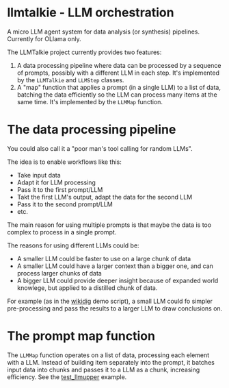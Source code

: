 # llmtalkie - LLM orchestration

A micro LLM agent system for data analysis (or synthesis) pipelines. Currently for OLlama only.

The LLMTalkie project currently provides two features:

1. A data processing pipeline where data can be processed by a sequence of prompts, possibly with a different LLM in each step. It's implemented by the `LLMTalkie` and `LLMStep` classes.
2. A "map" function that applies a prompt (in a single LLM) to a list of data, batching the data efficiently so the LLM can process many items at the same time. It's implemented by the `LLMMap` function.


# The data processing pipeline

You could also call it a "poor man's tool calling for random LLMs".

The idea is to enable workflows like this:

- Take input data
- Adapt it for LLM processing
- Pass it to the first prompt/LLM
- Takt the first LLM's output, adapt the data for the second LLM
- Pass it to the second prompt/LLM
- etc.

The main reason for using multiple prompts is that maybe the data is too complex to process in a single prompt.

The reasons for using different LLMs could be:

- A smaller LLM could be faster to use on a large chunk of data
- A smaller LLM could have a larger context than a bigger one, and can process larger chunks of data
- A bigger LLM could provide deeper insight because of expanded world knowlege, but applied to a distilled chunk of data.

For example (as in the [wikidig](wikidig.py) demo script), a small LLM could fo simpler pre-processing and pass the results to a larger LLM to draw conclusions on.

# The prompt map function

The `LLMMap` function operates on a list of data, processing each element with a LLM. Instead of building item separately into the prompt, it batches input data into chunks and passes it to a LLM as a chunk, increasing efficiency. See the [test_llmupper](test_llmupper.py) example.